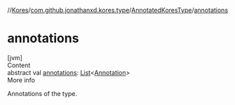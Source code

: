 //[Kores](../../index.md)/[com.github.jonathanxd.kores.type](../index.md)/[AnnotatedKoresType](index.md)/[annotations](annotations.md)



# annotations  
[jvm]  
Content  
abstract val [annotations](annotations.md): [List](https://kotlinlang.org/api/latest/jvm/stdlib/kotlin.collections/-list/index.html)<[Annotation](../../com.github.jonathanxd.kores.base/-annotation/index.md)>  
More info  


Annotations of the type.

  




